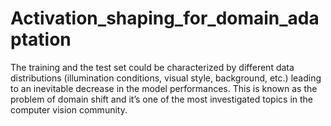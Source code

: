 # Activation_shaping_for_domain_adaptation
The training and the test set could be characterized by different data distributions (illumination conditions, visual style, background, etc.) leading to an inevitable decrease in the model performances. This is known as the problem of domain shift and it’s one of the most investigated topics in the computer vision community. 
